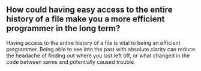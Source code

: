 ## How could having easy access to the entire history of a file make you a more efficient programmer in the long term?

Having access to the entire history of a file is vital to being an efficient programmer. Being able to see into the past with absolute clarity can reduce the headache of finding out where you last left off, or what changed in the code between saves and potentially caused trouble.
